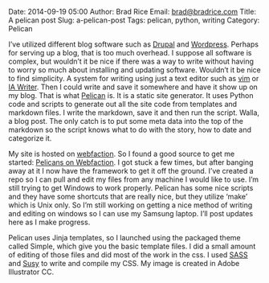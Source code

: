 Date: 2014-09-19 05:00
Author: Brad Rice
Email: brad@bradrice.com
Title: A pelican post
Slug: a-pelican-post
Tags: pelican, python, writing
Category: Pelican

I’ve utilized different blog software such as [Drupal](http://drupal.com/) and [Wordpress](https://wordpress.org/). Perhaps for serving up a blog, that is too much overhead. I suppose all software is complex, but wouldn’t it be nice if there was a way to write without having to worry so much about installing and updating software. Wouldn’t it be nice to find simplicity. A system for writing using just a text editor such as [vim](http://www.vim.org/) or [IA Writer](http://www.iawriter.com/mac/). Then I could write and save it somewhere and have it show up on my blog. That is what [Pelican](http://blog.getpelican.com/) is. It is a static site generator. It uses Python code and scripts to generate out all the site code from templates and markdown files. I write the markdown, save it and then run the script. Walla, a blog post. The only catch is to put some meta data into the top of the markdown so the script knows what to do with the story, how to date and categorize it.

My site is hosted on [webfaction](http://www.webfaction.com). So I found a good source to get me started: [Pelicans on Webfaction](http://martinfitzpatrick.name/article/pelicans-on-webfaction/). I got stuck a few times, but after banging away at it I now have the framework to get it off the ground. I’ve created a repo so I can pull and edit my files from any machine I would like to use. I’m still trying to get Windows to work properly. Pelican has some nice scripts and they have some shortcuts that are really nice, but they utilize ‘make’ which is Unix only. So I’m still working on getting a nice method of writing and editing on windows so I can use my Samsung laptop. I’ll post updates here as I make progress.

Pelican uses Jinja templates, so I launched using the packaged theme called Simple, which give you the basic template files. I did a small amount of editing of those files and did most of the work in the css. I used [SASS](http://sass-lang.com/) and [Susy](http://susy.oddbird.net/) to write and compile my CSS. My image is created in Adobe Illustrator CC.
